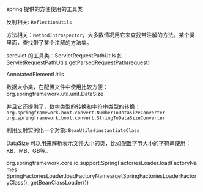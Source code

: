 
spring 提供的方便使用的工具类

反射相关: `ReflectionUtils`

方法相关：`MethodIntrospector`，大多数情况用它来查找带注解的方法。某个类里面，查找带了某个注解的方法集。

serevlet 的工具类：ServletRequestPathUtils   如：ServletRequestPathUtils.getParsedRequestPath(request)

AnnotatedElementUtils

数据大小类，在配置文件中使用比较方便：org.springframework.util.unit.DataSize

并且它还提供了，数字类型的转换和字符串类型的转换：`org.springframework.boot.convert.NumberToDataSizeConverter`   `org.springframework.boot.convert.StringToDataSizeConverter`

利用反射实例化一个对象: `BeanUtils#instantiateClass`


DataSize 可以用来解析表示文件大小的类，比如配置字节大小的字符串使用：KB、MB、GB等。


org.springframework.core.io.support.SpringFactoriesLoader.loadFactoryNames
SpringFactoriesLoader.loadFactoryNames(getSpringFactoriesLoaderFactoryClass(), getBeanClassLoader())

